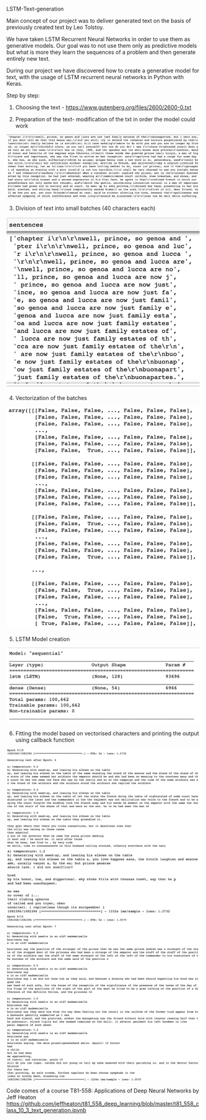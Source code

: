 LSTM-Text-generation

Main concept of our project was to deliver generated text on the basis of previously created text by Leo Tolstoy.

We have taken LSTM Recurrent Neural Networks in order to use them as generative models. Our goal was to not use them only as predictive models but what is more they learn the sequences of a problem and then generate entirely new text.

During our project we have discovered how to create a generative model for text, with the usage of LSTM recurrent neural networks in Python with Keras.

Step by step:

1. Choosing the text - https://www.gutenberg.org/files/2600/2600-0.txt

2. Preparation of the text- modification of the txt in order the model could work

![](screens/1.png)

3. Division of text into small batches (40 characters each)

![](screens/2.png)

4. Vectorization of the batches

![](screens/3.png)

5. LSTM Model creation

![](screens/4.png)

6. Fitting the model based on vectorised characters and printing the output using callback function

![](screens/5.png)
![](screens/6.png)
![](screens/7.png)
![](screens/8.png)

Code comes of a course T81-558: Applications of Deep Neural Networks by Jeff Heaton 
https://github.com/jeffheaton/t81_558_deep_learning/blob/master/t81_558_class_10_3_text_generation.ipynb
